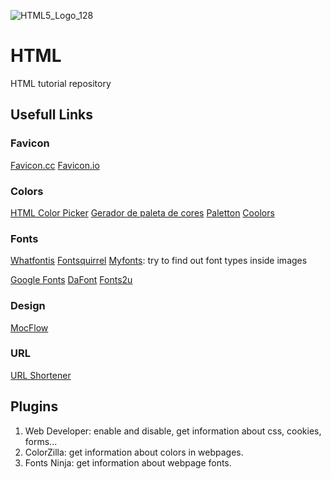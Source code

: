 ![HTML5_Logo_128](https://github.com/ElmarUhl/HTML/assets/157088447/829b48c8-d4c2-4732-90a7-8e25a954195e)

# HTML
HTML tutorial repository

## Usefull Links

### Favicon

[Favicon.cc](https://www.favicon.cc/) [Favicon.io](https://favicon.io/)

### Colors

[HTML Color Picker](https://www.w3schools.com/colors/colors_picker.asp)
[Gerador de paleta de cores](https://color.adobe.com/pt/)
[Paletton](https://paletton.com/#uid=33g0F0ksDvKhQFNn1zmvOqf--kH)
[Coolors](https://coolors.co/)

### Fonts
[Whatfontis](https://www.whatfontis.com/) [Fontsquirrel](https://www.fontsquirrel.com/) [Myfonts](https://www.myfonts.com/): try to find out font types inside images

[Google Fonts](https://fonts.google.com/) [DaFont](https://www.dafont.com/pt/) [Fonts2u](https://pt.fonts2u.com/)

### Design

[MocFlow](https://mockflow.com/)

### URL

[URL Shortener](https://bitly.com/)

## Plugins
1. Web Developer: enable and disable, get information about css, cookies, forms...
2. ColorZilla: get information about colors in webpages.
3. Fonts Ninja: get information about webpage fonts.
